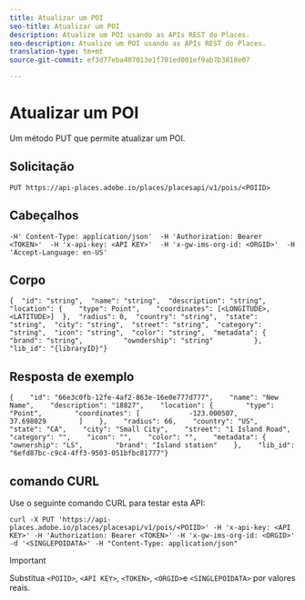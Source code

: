 ```yaml
---
title: Atualizar um POI
seo-title: Atualizar um POI
description: Atualize um POI usando as APIs REST do Places.
seo-description: Atualize um POI usando as APIs REST do Places.
translation-type: tm+mt
source-git-commit: ef3d77eba407013e1f701ed001ef9ab7b3818e07

---
```



# Atualizar um POI

Um método PUT que permite atualizar um POI.

## Solicitação

```text
PUT https://api-places.adobe.io/places/placesapi/v1/pois/<POIID>
```

## Cabeçalhos

```text
-H' Content-Type: application/json'  -H 'Authorization: Bearer <TOKEN>'  -H 'x-api-key: <API KEY>'  -H 'x-gw-ims-org-id: <ORGID>'  -H 'Accept-Language: en-US'
```

## Corpo

```text
{  "id": "string",  "name": "string",  "description": "string",  "location": {    "type": Point",    "coordinates": [<LONGITUDE>, <LATITUDE>]  },  "radius": 0,  "country": "string",  "state": "string",  "city": "string",  "street": "string",  "category": "string",  "icon": "string",  "color": "string",  "metadata": {          "brand": "string",          "owndership": "string"          },  "lib_id": "{libraryID}"}
```

## Resposta de exemplo

```text
{    "id": "66e3c0fb-12fe-4af2-863e-16e0e777d777",    "name": "New Name",    "description": "18827",    "location": {        "type": "Point",        "coordinates": [            -123.000507,            37.698029        ]    },    "radius": 66,    "country": "US",    "state": "CA",    "city": "Small City",    "street": "1 Island Road",    "category": "",    "icon": "",    "color": "",    "metadata": {        "ownership": "LS",        "brand": "Island station"    },    "lib_id": "6efd87bc-c9c4-4ff3-9503-051bfbc81777"}
```

## comando CURL

Use o seguinte comando CURL para testar esta API:

```text
curl -X PUT 'https://api-places.adobe.io/places/placesapi/v1/pois/<POIID>' -H 'x-api-key: <API KEY>' -H 'Authorization: Bearer <TOKEN>' -H 'x-gw-ims-org-id: <ORGID>' -d '<SINGLEPOIDATA>' -H "Content-Type: application/json"
```

>[!IMPORTANT]
>
>Substitua `<POIID>`, `<API KEY>`, `<TOKEN>`, `<ORGID>`e `<SINGLEPOIDATA>` por valores reais.